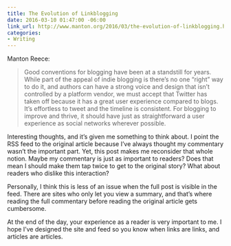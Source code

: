 ```yaml
---
title: The Evolution of Linkblogging
date: 2016-03-10 01:47:00 -06:00
link_url: http://www.manton.org/2016/03/the-evolution-of-linkblogging.html
categories:
- Writing
---
```


Manton Reece:

> Good conventions for blogging have been at a standstill for years. While part of the appeal of indie blogging is there’s no one “right” way to do it, and authors can have a strong voice and design that isn’t controlled by a platform vendor, we must accept that Twitter has taken off because it has a great user experience compared to blogs. It’s effortless to tweet and the timeline is consistent. For blogging to improve and thrive, it should have just as straightforward a user experience as social networks wherever possible.

Interesting thoughts, and it’s given me something to think about. I point the RSS feed to the original article because I’ve always thought my commentary wasn’t the important part. Yet, this post makes me reconsider that whole notion. Maybe my commentary is just as important to readers? Does that mean I should make them tap twice to get to the original story? What about readers who dislike this interaction?

Personally, I think this is less of an issue when the full post is visible in the feed. There are sites who only let you view a summary, and that’s where reading the full commentary before reading the original article gets cumbersome.

At the end of the day, your experience as a reader is very important to me. I hope I’ve designed the site and feed so you know when links are links, and articles are articles.
